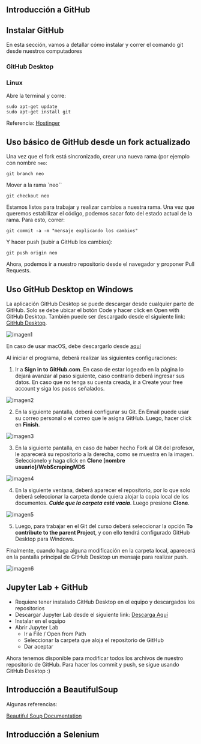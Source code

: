 ## Introducción a GitHub

## Instalar GitHub

En esta sección, vamos a detallar cómo instalar y correr el comando git desde nuestros computadores

### GitHub Desktop

### Linux

Abre la terminal y corre:

```
sudo apt-get update
sudo apt-get install git
```

Referencia: [Hostinger](https://www.hostinger.es/tutoriales/instalar-git-en-distintos-sistemas-operativos)


## Uso básico de GitHub desde un fork actualizado

Una vez que el fork está sincronizado, crear una nueva rama (por ejemplo con nombre `neo`:

```
git branch neo
```
Mover a la rama `neo``

```
git checkout neo
```

Estamos listos para trabajar y realizar cambios a nuestra rama. Una vez que queremos estabilizar el código, podemos sacar foto del estado actual de la rama. Para esto, correr:

```
git commit -a -m "mensaje explicando los cambios"
```
Y hacer push (subir a GitHub los cambios):

```
git push origin neo
```

Ahora, podemos ir a nuestro repositorio desde el navegador y proponer Pull Requests.

## Uso GitHub Desktop en Windows

La aplicación GitHub Desktop se puede descargar desde cualquier parte de GitHub. Solo se debe ubicar el botón Code y hacer click en Open with GitHub Desktop. También puede ser descargado desde el siguiente link: [GitHub Desktop](https://desktop.github.com/).

![imagen1](https://github.com/gavalenz/proyectos/blob/main/docs/imagenes/imagen1.png?raw=true)

En caso de usar macOS, debe descargarlo desde [aquí](https://central.github.com/deployments/desktop/desktop/latest/darwin/)

Al iniciar el programa, deberá realizar las siguientes configuraciones:

1. Ir a **Sign in to GitHub.com**. En caso de estar logeado en la página lo dejará avanzar al paso siguiente, caso contrario deberá ingresar sus datos. En caso que no tenga su cuenta creada, ir a Create your free account y siga los pasos señalados.

![imagen2](https://github.com/gavalenz/proyectos/blob/main/docs/imagenes/imagen2.png?raw=true)

2. En la siguiente pantalla, deberá configurar su Git. En Email puede usar su correo personal o el correo que le asigna GitHub. Luego, hacer click en **Finish**.

![imagen3](https://github.com/gavalenz/proyectos/blob/main/docs/imagenes/imagen3.png?raw=true)

3. En la siguiente pantalla, en caso de haber hecho Fork al Git del profesor, le aparecerá su repositorio a la derecha, como se muestra en la imagen. Seleccionelo y haga click en **Clone [nombre usuario]/WebScrapingMDS**

![imagen4](https://github.com/gavalenz/proyectos/blob/main/docs/imagenes/imagen4.png?raw=true)

4. En la siguiente ventana, deberá aparecer el repositorio, por lo que solo deberá seleccionar la carpeta donde quiera alojar la copia local de los documentos. ***Cuide que la carpeta esté vacía***. Luego presione **Clone**.

![imagen5](https://github.com/gavalenz/proyectos/blob/main/docs/imagenes/imagen5.png?raw=true)

5. Luego, para trabajar en el Git del curso deberá seleccionar la opción **To contribute to the parent Project**, y con ello tendrá configurado GitHub Desktop para Windows.


Finalmente, cuando haga alguna modificación en la carpeta local, aparecerá en la pantalla principal de GitHub Desktop un mensaje para realizar push.

![imagen6](https://github.com/gavalenz/proyectos/blob/main/docs/imagenes/imagen6.png?raw=true)

## Jupyter Lab + GitHub

- Requiere tener instalado GitHub Desktop en el equipo y descargados los repositorios
- Descargar Jupyter Lab desde el siguiente link:  [Descarga Aquí](https://jupyter.org/)
- Instalar en el equipo
- Abrir Jupyter Lab
    - Ir a File / Open from Path
    - Seleccionar la carpeta que aloja el repositorio de GitHub
    - Dar aceptar


Ahora tenemos disponible para modificar todos los archivos de nuestro repositorio de GitHub. Para hacer los commit y push, se sigue usando GitHub Desktop :)

## Introducción a BeautifulSoup

Algunas referencias:

[Beautiful Soup Documentation](https://www.crummy.com/software/BeautifulSoup/bs4/doc/)


## Introducción a Selenium
